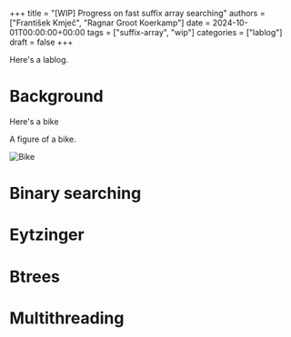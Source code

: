 +++
title = "[WIP] Progress on fast suffix array searching"
authors = ["František Kmječ", "Ragnar Groot Koerkamp"]
date = 2024-10-01T00:00:00+00:00
tags = ["suffix-array", "wip"]
categories = ["lablog"]
draft = false
+++

Here's a lablog.

# Background

Here's a bike

A figure of a bike.

![Bike](/md/bike.jpg)

# Binary searching

# Eytzinger

# Btrees

# Multithreading
